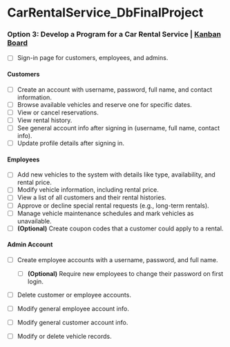 # CarRentalService_DbFinalProject

### Option 3: Develop a Program for a Car Rental Service | [Kanban Board](https://trello.com/invite/b/67f93300b896a31191a170b0/ATTI902c0540a3a66b9b60e9380f69502f99D033A5D7/car-rental-service)

- [ ] Sign-in page for customers, employees, and admins.

#### Customers
- [ ] Create an account with username, password, full name, and contact information.
- [ ] Browse available vehicles and reserve one for specific dates.
- [ ] View or cancel reservations.
- [ ] View rental history.
- [ ] See general account info after signing in (username, full name, contact info).
- [ ] Update profile details after signing in.

#### Employees
- [ ] Add new vehicles to the system with details like type, availability, and rental price.
- [ ] Modify vehicle information, including rental price.
- [ ] View a list of all customers and their rental histories.
- [ ] Approve or decline special rental requests (e.g., long-term rentals).
- [ ] Manage vehicle maintenance schedules and mark vehicles as unavailable.
- [ ] **(Optional)** Create coupon codes that a customer could apply to a rental.

#### Admin Account
- [ ] Create employee accounts with a username, password, and full name.  
  - [ ] **(Optional)** Require new employees to change their password on first login.
- [ ] Delete customer or employee accounts.
- [ ] Modify general employee account info.
- [ ] Modify general customer account info.
- [ ] Modify or delete vehicle records.

